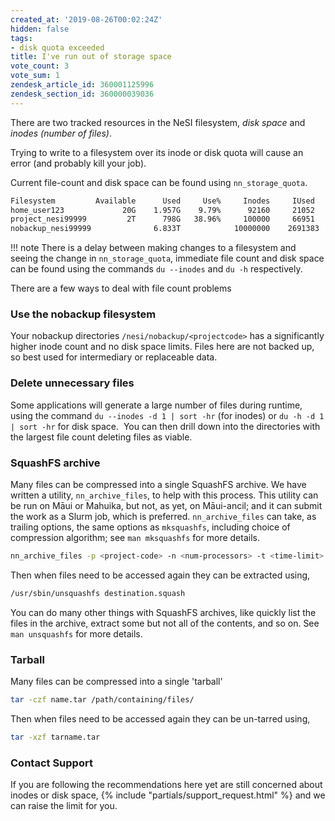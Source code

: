 ```yaml
---
created_at: '2019-08-26T00:02:24Z'
hidden: false
tags:
- disk quota exceeded
title: I've run out of storage space
vote_count: 3
vote_sum: 1
zendesk_article_id: 360001125996
zendesk_section_id: 360000039036
---
```


There are two tracked resources in the NeSI filesystem, *disk space* and
*inodes (number of files)*.

Trying to write to a filesystem over its inode or disk quota will cause
an error (and probably kill your job).

Current file-count and disk space can be found using `nn_storage_quota`.

```sh
Filesystem         Available      Used     Use%     Inodes     IUsed     IUse%
home_user123             20G    1.957G    9.79%      92160     21052    22.84%
project_nesi99999         2T      798G   38.96%     100000     66951    66.95%
nobackup_nesi99999              6.833T            10000000    2691383   26.91%
```

!!! note
     There is a delay between making changes to a filesystem and seeing the
     change in `nn_storage_quota`, immediate file count and disk space can
     be found using the commands `du --inodes` and `du -h` respectively.

There are a few ways to deal with file count problems

### Use the nobackup filesystem

Your nobackup directories `/nesi/nobackup/<projectcode>` has a significantly higher inode count and no disk space limits.
Files here are not backed up, so best used for intermediary or replaceable data.

### Delete unnecessary files

Some applications will generate a large number of files during
runtime, using the command `du --inodes -d 1 | sort -hr` (for
inodes) or `du -h -d 1 | sort -hr` for disk space.  You can then
drill down into the directories with the largest file count deleting
files as viable.

### SquashFS archive

Many files can be compressed into a single SquashFS archive. We have
written a utility, `nn_archive_files`, to help with this process.
This utility can be run on Māui or Mahuika, but not, as yet, on
Māui-ancil; and it can submit the work as a Slurm job, which is
preferred. `nn_archive_files` can take, as trailing options, the
same options as `mksquashfs`, including choice of compression
algorithm; see `man mksquashfs` for more details.  

```sh
nn_archive_files -p <project-code> -n <num-processors> -t <time-limit> --verify -- /path/containing/files /path2/containing/files destination.squash
```

Then when files need to be accessed again they can be extracted
using,

```sh
/usr/sbin/unsquashfs destination.squash
```

You can do many other things with SquashFS archives, like quickly
list the files in the archive, extract some but not all of the
contents, and so on. See `man unsquashfs` for more details.

### Tarball

Many files can be compressed into a single 'tarball'

```sh
tar -czf name.tar /path/containing/files/
```

Then when files need to be accessed again they can be un-tarred
using,

```sh
tar -xzf tarname.tar
```

### Contact Support

If you are following the recommendations here yet are still concerned about inodes or disk space, {% include "partials/support_request.html" %} and we can raise the limit for you.

